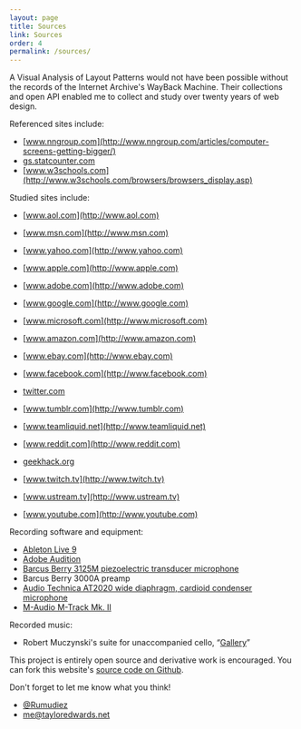 ```yaml
---
layout: page
title: Sources
link: Sources
order: 4
permalink: /sources/
---
```


A Visual Analysis of Layout Patterns would not have been possible without the records of the Internet Archive's WayBack Machine. Their collections and open API enabled me to collect and study over twenty years of web design.

Referenced sites include:

* [www.nngroup.com](http://www.nngroup.com/articles/computer-screens-getting-bigger/)
* [gs.statcounter.com](http://gs.statcounter.com/#resolution-US-monthly-200903-201504)
* [www.w3schools.com](http://www.w3schools.com/browsers/browsers_display.asp)

Studied sites include:

* [www.aol.com](http://www.aol.com)
* [www.msn.com](http://www.msn.com)
* [www.yahoo.com](http://www.yahoo.com)

* [www.apple.com](http://www.apple.com)
* [www.adobe.com](http://www.adobe.com)
* [www.google.com](http://www.google.com)
* [www.microsoft.com](http://www.microsoft.com)

* [www.amazon.com](http://www.amazon.com)
* [www.ebay.com](http://www.ebay.com)

* [www.facebook.com](http://www.facebook.com)
* [twitter.com](http://twitter.com)
* [www.tumblr.com](http://www.tumblr.com)

* [www.teamliquid.net](http://www.teamliquid.net)
* [www.reddit.com](http://www.reddit.com)
* [geekhack.org](http://geekhack.org)

* [www.twitch.tv](http://www.twitch.tv)
* [www.ustream.tv](http://www.ustream.tv)
* [www.youtube.com](http://www.youtube.com)

<p id="recording">Recording software and equipment:</p>

* [Ableton Live 9](https://www.ableton.com/en/live/new-in-9/)
* [Adobe Audition](https://creative.adobe.com/products/audition)
* [Barcus Berry 3125M piezoelectric transducer microphone](http://barcusberry.com/product.cfm?ProductID=24)
* Barcus Berry 3000A preamp
* [Audio Technica AT2020 wide diaphragm, cardioid condenser microphone](http://www.audio-technica.com/cms/wired_mics/a0933a662b5ed0e2/)
* [M-Audio M-Track Mk. II](http://www.m-audio.com/products/view/m-track-mkii#.VTXq9q3BzRY)

<p id="music">Recorded music:</p>

* Robert Muczynski's suite for unaccompanied cello, “[Gallery](http://www.sheetmusicplus.com/title/gallery-suite-sheet-music/3183263)”

This project is entirely open source and derivative work is encouraged. You can fork this website's [source code on Github](https://github.com/Rumudiez/Layout-Patterns).

Don't forget to let me know what you think!

* [@Rumudiez](https://twitter.com/rumudiez)
* [me@tayloredwards.net](mailto:me@tayloredwards.net)